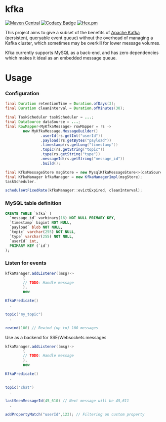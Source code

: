 # kfka

[![Maven Central](https://img.shields.io/maven-central/v/com.ethlo.kfka/kfka.svg)](http://search.maven.org/#search%7Cga%7C1%7Cg%3A%22com.ethlo.kfka%22%20a%3A%22kfka%22)
[![Codacy Badge](https://api.codacy.com/project/badge/Grade/ee97abb9994d44c7b61e533454368dd0)](https://www.codacy.com/app/ethlo/kfka?utm_source=github.com&amp;utm_medium=referral&amp;utm_content=ethlo/kfka&amp;utm_campaign=Badge_Grade)
[![Hex.pm](https://img.shields.io/hexpm/l/plug.svg)](LICENSE)

This project aims to give a subset of the benefits of [Apache Kafka](https://kafka.apache.org/) (persistent, queryable
event queue) without the overhead of managing a Kafka cluster, which sometimes may be overkill for lower message
volumes.

Kfka currently supports MySQL as a back-end, and has zero dependencies which makes it ideal as an embedded message
queue.

# Usage

### Configuration

```java
final Duration retentionTime = Duration.ofDays(3);
final Duration cleanInterval = Duration.ofMinutes(30);

final TaskScheduler taskScheduler = ...;
final DataSource dataSource = ...;
final RowMapper<MyKfkaMessage> rowMapper = rs ->
        new MyKfkaMessage.MessageBuilder()
                .userId(rs.getInt("userId"))
                .payload(rs.getBytes("payload"))
                .timestamp(rs.getLong("timestamp"))
                .topic(rs.getString("topic"))
                .type(rs.getString("type"))
                .messageId(rs.getString("message_id"))
                .build();

final KfkaMessageStore msgStore = new MysqlKfkaMessageStore<>(dataSource, rowMapper, retentionTime);
final KfkaManager kfkaManager = new KfkaManagerImpl(msgStore);
taskScheduler.

scheduleAtFixedRate(kfkaManager::evictExpired, cleanInterval);
```

### MySQL table definition

```ddl
CREATE TABLE `kfka` (
  `message_id` varbinary(16) NOT NULL PRIMARY KEY,
  `timestamp` bigint NOT NULL,
  `payload` blob NOT NULL,
  `topic` varchar(255) NOT NULL,
  `type` varchar(255) NOT NULL,
  `userId` int,
  PRIMARY KEY (`id`)
);
```

### Listen for events

```java
kfkaManager.addListener((msg)->
        {
        // TODO: Handle message
        },
        new

KfkaPredicate()
  .

topic("my_topic")
  .

rewind(100) // Rewind (up to) 100 messages
```

Use as a backend for SSE/Websockets messages

```java
kfkaManager.addListener((msg)->
        {
        // TODO: Handle message
        },
        new

KfkaPredicate()
  .

topic("chat")
  .

lastSeenMessageId(45_610) // Next message will be 45,611
  .

addPropertyMatch("userId",123); // Filtering on custom property
```
